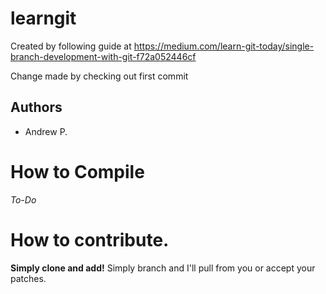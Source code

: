 # learngit

Created by following guide at https://medium.com/learn-git-today/single-branch-development-with-git-f72a052446cf

Change made by checking out first commit

## Authors
- Andrew P.

# How to Compile 
_To-Do_

# How to contribute.
__Simply clone and add!__
Simply branch and I'll pull from you or accept your patches.
